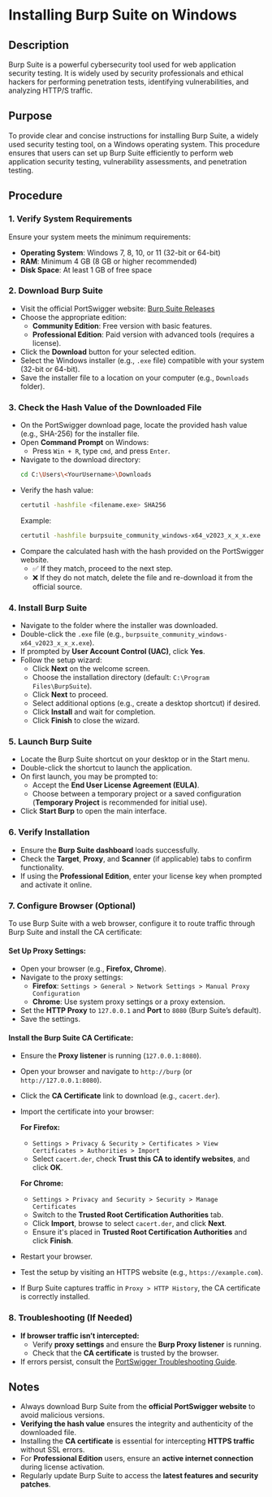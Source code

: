 # Installing Burp Suite on Windows

## Description
Burp Suite is a powerful cybersecurity tool used for web application security testing. It is widely used by security professionals and ethical hackers for performing penetration tests, identifying vulnerabilities, and analyzing HTTP/S traffic.

## Purpose
To provide clear and concise instructions for installing Burp Suite, a widely used security testing tool, on a Windows operating system. This procedure ensures that users can set up Burp Suite efficiently to perform web application security testing, vulnerability assessments, and penetration testing.

## Procedure

### 1. Verify System Requirements
Ensure your system meets the minimum requirements:
- **Operating System**: Windows 7, 8, 10, or 11 (32-bit or 64-bit)
- **RAM**: Minimum 4 GB (8 GB or higher recommended)
- **Disk Space**: At least 1 GB of free space

### 2. Download Burp Suite
- Visit the official PortSwigger website: [Burp Suite Releases](https://portswigger.net/burp/releases)
- Choose the appropriate edition:
  - **Community Edition**: Free version with basic features.
  - **Professional Edition**: Paid version with advanced tools (requires a license).
- Click the **Download** button for your selected edition.
- Select the Windows installer (e.g., `.exe` file) compatible with your system (32-bit or 64-bit).
- Save the installer file to a location on your computer (e.g., `Downloads` folder).

### 3. Check the Hash Value of the Downloaded File
- On the PortSwigger download page, locate the provided hash value (e.g., SHA-256) for the installer file.
- Open **Command Prompt** on Windows:
  - Press `Win + R`, type `cmd`, and press `Enter`.
- Navigate to the download directory:
  ```sh
  cd C:\Users\<YourUsername>\Downloads
  ```
- Verify the hash value:
  ```sh
  certutil -hashfile <filename.exe> SHA256
  ```
  Example:
  ```sh
  certutil -hashfile burpsuite_community_windows-x64_v2023_x_x_x.exe SHA256
  ```
- Compare the calculated hash with the hash provided on the PortSwigger website.
  - ✅ If they match, proceed to the next step.
  - ❌ If they do not match, delete the file and re-download it from the official source.

### 4. Install Burp Suite
- Navigate to the folder where the installer was downloaded.
- Double-click the `.exe` file (e.g., `burpsuite_community_windows-x64_v2023_x_x_x.exe`).
- If prompted by **User Account Control (UAC)**, click **Yes**.
- Follow the setup wizard:
  - Click **Next** on the welcome screen.
  - Choose the installation directory (default: `C:\Program Files\BurpSuite`).
  - Click **Next** to proceed.
  - Select additional options (e.g., create a desktop shortcut) if desired.
  - Click **Install** and wait for completion.
  - Click **Finish** to close the wizard.

### 5. Launch Burp Suite
- Locate the Burp Suite shortcut on your desktop or in the Start menu.
- Double-click the shortcut to launch the application.
- On first launch, you may be prompted to:
  - Accept the **End User License Agreement (EULA)**.
  - Choose between a temporary project or a saved configuration (**Temporary Project** is recommended for initial use).
- Click **Start Burp** to open the main interface.

### 6. Verify Installation
- Ensure the **Burp Suite dashboard** loads successfully.
- Check the **Target**, **Proxy**, and **Scanner** (if applicable) tabs to confirm functionality.
- If using the **Professional Edition**, enter your license key when prompted and activate it online.

### 7. Configure Browser (Optional)
To use Burp Suite with a web browser, configure it to route traffic through Burp Suite and install the CA certificate:

#### Set Up Proxy Settings:
- Open your browser (e.g., **Firefox, Chrome**).
- Navigate to the proxy settings:
  - **Firefox**: `Settings > General > Network Settings > Manual Proxy Configuration`
  - **Chrome**: Use system proxy settings or a proxy extension.
- Set the **HTTP Proxy** to `127.0.0.1` and **Port** to `8080` (Burp Suite’s default).
- Save the settings.

#### Install the Burp Suite CA Certificate:
- Ensure the **Proxy listener** is running (`127.0.0.1:8080`).
- Open your browser and navigate to `http://burp` (or `http://127.0.0.1:8080`).
- Click the **CA Certificate** link to download (e.g., `cacert.der`).
- Import the certificate into your browser:

  **For Firefox:**
  - `Settings > Privacy & Security > Certificates > View Certificates > Authorities > Import`
  - Select `cacert.der`, check **Trust this CA to identify websites**, and click **OK**.

  **For Chrome:**
  - `Settings > Privacy and Security > Security > Manage Certificates`
  - Switch to the **Trusted Root Certification Authorities** tab.
  - Click **Import**, browse to select `cacert.der`, and click **Next**.
  - Ensure it's placed in **Trusted Root Certification Authorities** and click **Finish**.

- Restart your browser.
- Test the setup by visiting an HTTPS website (e.g., `https://example.com`).
- If Burp Suite captures traffic in `Proxy > HTTP History`, the CA certificate is correctly installed.

### 8. Troubleshooting (If Needed)
- **If browser traffic isn’t intercepted:**
  - Verify **proxy settings** and ensure the **Burp Proxy listener** is running.
  - Check that the **CA certificate** is trusted by the browser.
- If errors persist, consult the [PortSwigger Troubleshooting Guide](https://portswigger.net/burp/documentation/desktop/troubleshooting/troubleshooting).

## Notes
- Always download Burp Suite from the **official PortSwigger website** to avoid malicious versions.
- **Verifying the hash value** ensures the integrity and authenticity of the downloaded file.
- Installing the **CA certificate** is essential for intercepting **HTTPS traffic** without SSL errors.
- For **Professional Edition** users, ensure an **active internet connection** during license activation.
- Regularly update Burp Suite to access the **latest features and security patches**.
